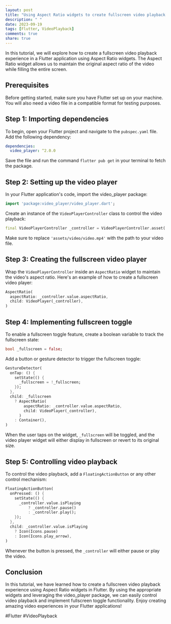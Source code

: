 ```yaml
---
layout: post
title: "Using Aspect Ratio widgets to create fullscreen video playback in Flutter"
description: " "
date: 2023-09-19
tags: [Flutter, VideoPlayback]
comments: true
share: true
---
```


In this tutorial, we will explore how to create a fullscreen video playback experience in a Flutter application using Aspect Ratio widgets. The Aspect Ratio widget allows us to maintain the original aspect ratio of the video while filling the entire screen.

## Prerequisites

Before getting started, make sure you have Flutter set up on your machine. You will also need a video file in a compatible format for testing purposes.

## Step 1: Importing dependencies

To begin, open your Flutter project and navigate to the `pubspec.yaml` file. Add the following dependency:

```yaml
dependencies:
  video_player: ^2.0.0
```

Save the file and run the command `flutter pub get` in your terminal to fetch the package.

## Step 2: Setting up the video player

In your Flutter application's code, import the video_player package:

```dart
import 'package:video_player/video_player.dart';
```

Create an instance of the `VideoPlayerController` class to control the video playback:

```dart
final VideoPlayerController _controller = VideoPlayerController.asset('assets/video/video.mp4');
```

Make sure to replace `'assets/video/video.mp4'` with the path to your video file. 

## Step 3: Creating the fullscreen video player

Wrap the `VideoPlayerController` inside an `AspectRatio` widget to maintain the video's aspect ratio. Here's an example of how to create a fullscreen video player:

```dart
AspectRatio(
  aspectRatio: _controller.value.aspectRatio,
  child: VideoPlayer(_controller),
)
```

## Step 4: Implementing fullscreen toggle

To enable a fullscreen toggle feature, create a boolean variable to track the fullscreen state:

```dart
bool _fullscreen = false;
```

Add a button or gesture detector to trigger the fullscreen toggle:

```dart
GestureDetector(
  onTap: () {
    setState(() {
      _fullscreen = !_fullscreen;
    });
  },
  child: _fullscreen 
    ? AspectRatio(
        aspectRatio: _controller.value.aspectRatio,
        child: VideoPlayer(_controller),
      )
    : Container(),
)
```

When the user taps on the widget, `_fullscreen` will be toggled, and the video player widget will either display in fullscreen or revert to its original size.

## Step 5: Controlling video playback

To control the video playback, add a `FloatingActionButton` or any other control mechanism:

```dart
FloatingActionButton(
  onPressed: () {
    setState(() {
      _controller.value.isPlaying
          ? _controller.pause()
          : _controller.play();
    });
  },
  child: _controller.value.isPlaying
    ? Icon(Icons.pause)
    : Icon(Icons.play_arrow),
)
```

Whenever the button is pressed, the `_controller` will either pause or play the video.

## Conclusion

In this tutorial, we have learned how to create a fullscreen video playback experience using Aspect Ratio widgets in Flutter. By using the appropriate widgets and leveraging the video_player package, we can easily control video playback and implement fullscreen toggle functionality. Enjoy creating amazing video experiences in your Flutter applications!

#Flutter #VideoPlayback